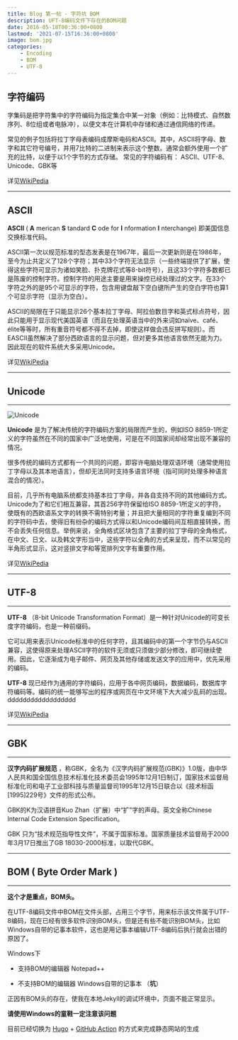 ```yaml
---
title: Blog 第一帖 - 字符坑 BOM
description: UFT-8编码文件下存在的BOM问题
date: 2016-05-18T00:36:00+0800
lastmod: '2021-07-15T16:36:00+0800'
image: bom.jpg
categories:
    - Encoding
    - BOM
    - UTF-8
---
```


## 字符编码

字集码是把字符集中的字符编码为指定集合中某一对象（例如：比特模式、自然数序列、8位组或者电脉冲），以便文本在计算机中存储和通过通信网络的传递。

常见的例子包括将拉丁字母表编码成摩斯电码和ASCII。其中，ASCII将字母、数字和其它符号编号，并用7比特的二进制来表示这个整数。通常会额外使用一个扩充的比特，以便于以1个字节的方式存储。
常见的字符编码有： ASCII、UTF-8、Unicode、GBK等

详见[WikiPedia](https://zh.wikipedia.org/wiki/%E5%AD%97%E7%AC%A6%E7%BC%96%E7%A0%81)

---

## ASCII

**ASCII**  ( **A** merican  **S** tandard **C** ode for **I** nformation **I** nterchange)       即美国信息交换标准代码。

ASCII第一次以规范标准的型态发表是在1967年，最后一次更新则是在1986年，至今为止共定义了128个字符；其中33个字符无法显示（一些终端提供了扩展，使得这些字符可显示为诸如笑脸、扑克牌花式等8-bit符号），且这33个字符多数都已是陈废的控制字符。控制字符的用途主要是用来操控已经处理过的文字。在33个字符之外的是95个可显示的字符，包含用键盘敲下空白键所产生的空白字符也算1个可显示字符（显示为空白）。

ASCII的局限在于只能显示26个基本拉丁字母、阿拉伯数目字和英式标点符号，因此只能用于显示现代美国英语（而且在处理英语当中的外来词如naïve、café、élite等等时，所有重音符号都不得不去掉，即使这样做会违反拼写规则）。而EASCII虽然解决了部分西欧语言的显示问题，但对更多其他语言依然无能为力。因此现在的软件系统大多采用Unicode。

详见[WikiPedia](https://zh.wikipedia.org/wiki/ASCII)

---

## Unicode
--------
![Unicode](https://upload.wikimedia.org/wikipedia/commons/thumb/a/ab/Unicode_logo.svg/108px-Unicode_logo.svg.png)

**Unicode** 是为了解决传统的字符编码方案的局限而产生的，例如ISO 8859-1所定义的字符虽然在不同的国家中广泛地使用，可是在不同国家间却经常出现不兼容的情况。

很多传统的编码方式都有一个共同的问题，即容许电脑处理双语环境（通常使用拉丁字母以及其本地语言），但却无法同时支持多语言环境（指可同时处理多种语言混合的情况）。

目前，几乎所有电脑系统都支持基本拉丁字母，并各自支持不同的其他编码方式。Unicode为了和它们相互兼容，其首256字符保留给ISO 8859-1所定义的字符，使既有的西欧语系文字的转换不需特别考量；并且把大量相同的字符重复编到不同的字符码中去，使得旧有纷杂的编码方式得以和Unicode编码间互相直接转换，而不会丢失任何信息。举例来说，全角格式区块包含了主要的拉丁字母的全角格式，在中文、日文、以及韩文字形当中，这些字符以全角的方式来呈现，而不以常见的半角形式显示，这对竖排文字和等宽排列文字有重要作用。

详见[WikiPedia](https://zh.wikipedia.org/wiki/Unicode)

---

## UTF-8
-------

**UTF-8** （8-bit Unicode Transformation Format）是一种针对Unicode的可变长度字符编码，也是一种前缀码。

它可以用来表示Unicode标准中的任何字符，且其编码中的第一个字节仍与ASCII兼容，这使得原来处理ASCII字符的软件无须或只须做少部分修改，即可继续使用。因此，它逐渐成为电子邮件、网页及其他存储或发送文字的应用中，优先采用的编码。

**UTF-8** 现已经作为通用的字符编码，应用于各中网页编码，数据编码，数据库字符编码等。编码的统一能够写出的程序或网页在中文环境下大大减少乱码的出现。dddddddddddddddddd

详见[WikiPedia](https://zh.wikipedia.org/wiki/UTF-8)

---

## GBK
-------
**汉字内码扩展规范** ，称GBK，全名为《汉字内码扩展规范(GBK)》1.0版，由中华人民共和国全国信息技术标准化技术委员会1995年12月1日制订，国家技术监督局标准化司和电子工业部科技与质量监督司1995年12月15日联合以《技术标函[1995]229号》文件的形式公布。

GBK的K为汉语拼音Kuo Zhan（扩展）中“扩”字的声母。英文全称Chinese Internal Code Extension Specification。

GBK 只为“技术规范指导性文件”，不属于国家标准。国家质量技术监督局于2000年3月17日推出了GB 18030-2000标准，以取代GBK。

---

## BOM ( Byte Order Mark  ) 
-------
**这个才是重点，BOM头。**

在UTF-8编码文件中BOM在文件头部，占用三个字节，用来标示该文件属于UTF-8编码，现在已经有很多软件识别BOM头，但是还有些不能识别BOM头，比如Windows自带的记事本软件，这也是用记事本编辑UTF-8编码后执行就会出错的原因了。

Windows下

- 支持BOM的编辑器
Notepad++

- 不支持BOM的编辑器
Windows自带的记事本 （**坑**）

正因有BOM头的存在，使我在本地Jekyll的调试环境中，页面不能正常显示。

**请使用Windows的童鞋一定注意该问题**

目前已经切换为 [Hugo](https://github.com/gohugoio/hugo) + [GitHub Action](https://github.com/features/actions) 的方式来完成静态网站的生成

